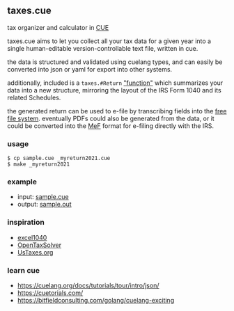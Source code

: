 ## taxes.cue

tax organizer and calculator in [CUE](https://cuelang.org/)

taxes.cue aims to let you collect all your tax data for a given year into a single human-editable version-controllable text file, written in cue.

the data is structured and validated using cuelang types, and can easily be converted into json or yaml for export into other systems.

additionally, included is a `taxes.#Return` ["function"](https://cuetorials.com/patterns/functions/) which summarizes your data into a new structure, mirroring the layout of the IRS Form 1040 and its related Schedules.

the generated return can be used to e-file by transcribing fields into the [free file system](https://www.freefilefillableforms.com/).
eventually PDFs could also be generated from the data, or it could be converted into the [MeF](https://www.irs.gov/e-file-providers/modernized-e-file-overview) format for e-filing directly with the IRS.


### usage

```
$ cp sample.cue _myreturn2021.cue
$ make _myreturn2021
```

### example

- input: [sample.cue](/tmm1/taxes.cue/blob/master/sample.cue)
- output: [sample.out](/tmm1/taxes.cue/blob/master/sample.out)

### inspiration

- [excel1040](http://excel1040.com)
- [OpenTaxSolver](http://opentaxsolver.sourceforge.net/)
- [UsTaxes.org](https://github.com/UsTaxes/UsTaxes)

### learn cue

- https://cuelang.org/docs/tutorials/tour/intro/json/
- https://cuetorials.com/
- https://bitfieldconsulting.com/golang/cuelang-exciting